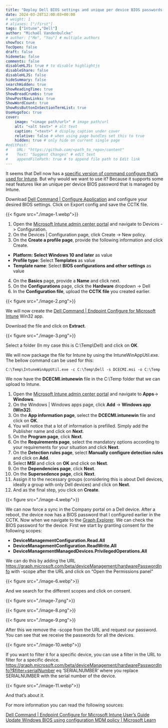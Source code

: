 ```yaml
---
title: "Deploy Dell BIOS settings and unique per device BIOS passwords using Intune"
date: 2024-03-28T12:00:03+00:00
# weight: 1
# aliases: ["/first"]
tags: ["Intune","Dell"]
author: "Michaël Vandenbulcke"
# author: ["Me", "You"] # multiple authors
showToc: true
TocOpen: false
draft: false
hidemeta: false
comments: false
disableHLJS: true # to disable highlightjs
disableShare: false
disableHLJS: false
hideSummary: false
searchHidden: true
ShowReadingTime: true
ShowBreadCrumbs: true
ShowPostNavLinks: true
ShowWordCount: true
ShowRssButtonInSectionTermList: true
UseHugoToc: true
cover:
    image: "<image path/url>" # image path/url
    alt: "<alt text>" # alt text
    caption: "<text>" # display caption under cover
    relative: false # when using page bundles set this to true
    hidden: true # only hide on current single page
#editPost:
#    URL: "https://github.com/<path_to_repo>/content"
#    Text: "Suggest Changes" # edit text
#    appendFilePath: true # to append file path to Edit link
---
```

It seems that Dell now has a [specific version of command configure that’s used for Intune](https://www.dell.com/support/home/en-us/drivers/driversdetails?driverid=T88X8). But why would we want to use it? Because it supports some neat features like an unique per device BIOS password that is managed by Intune.

Download [Dell Command | Configure Application](https://www.dell.com/support/home/en-us/drivers/DriversDetails?driverId=TJ7VC) and configure your desired BIOS settings. Click on Export config and save the CCTK file.

{{< figure src="./image-1.webp">}}

1. Open the [Microsoft Intune admin center portal](https://intune.microsoft.com/) and navigate to Devices -> Configuration.
2. On the Devices | Configuration page, click Create -> New policy.
3. On the **Create a profile page**, provide the following information and click Create.
- **Platform: Select Windows 10 and later** as value
- **Profile type**: Select **Templates** as value
- **Template name**: Select **BIOS configurations and other settings** as value
4. On the **Basics** page, provide a **Name** and click next.
5. On the **Configurations** page, click the **Hardware** dropdown -> Dell
6. In the **Configuration file**, upload the **CCTK file** you created earlier.

{{< figure src="./image-2.png">}}

We will now create the [Dell Command | Endpoint Configure for Microsoft Intune](https://www.dell.com/support/home/en-us/drivers/driversdetails?driverid=T88X8) Win32 app.

Download the file and click on **Extract**.

{{< figure src="./image-3.png">}}

Select a folder (In my case this is C:\Temp\Dell) and click on **OK**.

We will now package the file for Intune by using the IntuneWinAppUtil.exe. The bellow command can be used for this:

```CMD
C:\Temp\IntuneWinAppUtil.exe -c C:\Temp\Dell -s DCECMI.msi -o C:\Temp
```

We now have the **DCECMI.intunewin** file in the C:\Temp folder that we can upload to Intune.

1. Open the [Microsoft Intune admin center portal](https://intune.microsoft.com/) and navigate to **Apps**-> **Windows**.
2. On the Windows | Windows apps page, click **Add** -> **Windows app (Win32)**.
3. On the **App information page**, select the **DCECMI.intunewin** file and click on **OK**.
4. You will notice that a lot of information is prefilled. Simply add the Publisher name and click on **Next**.
5. On the **Program page**, click **Next**.
6. On the **Requirements page**, select the mandatory options according to your requirements for your situation and click **Next**.
7. On the **Detection rules page**, select **Manually configure detection rules** and click on **Add**.
8. Select **MSI** and click on **OK** and click on **Next**.
9. On the **Dependencies page**, click **Next**.
10. On the **Supersedence page**, click **Next**.
11. Assign it to the necessary groups (considering this is about Dell devices, ideally a group with only Dell devices) and click on **Next**.
12. And as the final step, you click on **Create**.

{{< figure src="./image-4.webp">}}

We can now force a sync in the Company portal on a Dell device. After a reboot, the device now has a BIOS password that I configured earlier in the CCTK. Now when we navigate to the [Graph Explorer](https://developer.microsoft.com/en-us/graph/graph-explorer). We can check the BIOS password for the device. First we start by granting consent for the following scopes:

- **DeviceManagementConfiguration.Read.All**
- **DeviceManagementConfiguration.ReadWrite.All**
- **DeviceManagementManagedDevices.PrivilegedOperations.All**

We can do this by adding the URL https://graph.microsoft.com/beta/deviceManagement/hardwarePasswordInfo with -scope after the URL and click on “Open the Permissions panel”

{{< figure src="./image-6.webp">}}

And we search for the different scopes and click on consent.

{{< figure src="./image-7.png">}}

{{< figure src="./image-8.png">}}

{{< figure src="./image-9.png">}}

After this we remove the -scope from the URL and request our password. You can see that we receive the passwords for all the devices.

{{< figure src="./image-10.webp">}}

If you want to filter it for a specific device, you can use a filter in the URL to filter for a specific device. https://graph.microsoft.com/beta/deviceManagement/hardwarePasswordInfo?$filter=serialNumber eq ‘SERIALNUMBER’ where you replace SERIALNUMBER with the serial number of the device.

{{< figure src="./image-11.webp">}}

And that’s about it.

For more information you can read the following sources:

[Dell Command | Endpoint Configure for Microsoft Intune User’s Guide](https://dl.dell.com/content/manual52878209-dell-command-endpoint-configure-for-microsoft-intune-user-s-guide.pdf?language=en-us)
[Update Windows BIOS using configuration MDM policy | Microsoft Learn](https://learn.microsoft.com/en-us/mem/intune/configuration/bios-configuration)